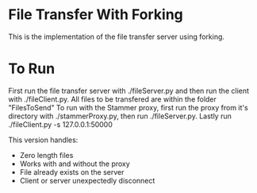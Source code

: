 # File Transfer With Forking

This is the implementation of the file transfer server using forking. 


# To Run 
First run the file transfer server with ./fileServer.py and then run the client with ./fileClient.py. 
All files to be transfered are within the folder "FilesToSend"
To run with the Stammer proxy, first run the proxy from it's directory with ./stammerProxy.py, then run ./fileServer.py. Lastly run ./fileClient.py -s 127.0.0.1:50000

This version handles:
* Zero length files
* Works with and without the proxy
* File already exists on the server
* Client or server unexpectedly disconnect
